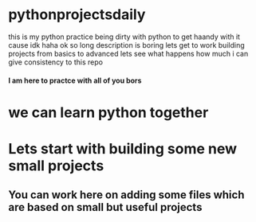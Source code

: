 # pythonprojectsdaily
this is my python practice being dirty with python to get haandy with it cause idk haha ok so long description is boring lets get to work building projects from basics to advanced lets see what happens how much i can give consistency to this repo 
#### I am here to practce with all of you bors
# we can learn python together 
# Lets start with building some new small projects
## You can work here on adding some files which are based on small but useful projects 
